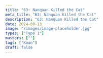```yaml
---
title: "63: Nanquan Killed the Cat"
meta_title: "63: Nanquan Killed the Cat"
description: "63: Nanquan Killed the Cat"
date: 2024-09-13
image: "/images/image-placeholder.jpg"
types: ["Type 1"]
masters: [""]
tags: ["Koan"]
draft: false
---
```


